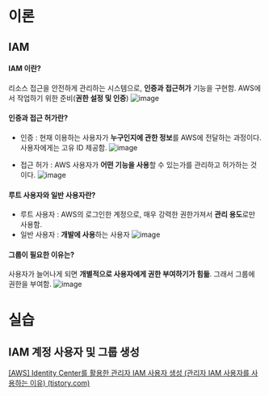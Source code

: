 # 이론
## IAM
#### IAM 이란?
리소스 접근을 안전하게 관리하는 시스템으로, **인증과 접근허가** 기능을 구현함.
AWS에서 작업하기 위한 준비(**권한 설정 및 인증**)
![image](https://github.com/sprae114/Study/assets/52237184/507890f9-cdba-4894-89af-b89e25f567c8)


#### 인증과 접근 허가란?
- 인증 : 현재 이용하는 사용자가 **누구인지에 관한 정보**를 AWS에 전달하는 과정이다. 사용자에게는 고유 ID 제공함.
![image](https://github.com/sprae114/Study/assets/52237184/4e42df01-380b-4311-b7a9-981fee2fb06f)

- 접근 허가 : AWS 사용자가 **어떤 기능을 사용**할 수 있는가를 관리하고 허가하는 것이다. 
![image](https://github.com/sprae114/Study/assets/52237184/d651b8e0-6a34-44a3-a15e-9de2fed89869)


#### 루트 사용자와 일반 사용자란?
- 루트 사용자 : AWS의 로그인한 계정으로, 매우 강력한 권한가져서 **관리 용도**로만 사용함.
- 일반 사용자 : **개발에 사용**하는 사용자
![image](https://github.com/sprae114/Study/assets/52237184/db4be643-fcf3-4e6d-9db3-25cf67e7cf44)


#### 그룹이 필요한 이유는?
사용자가 늘어나게 되면 **개별적으로 사용자에게 권한 부여하기가 힘듦**. 그래서 그룹에 권한을 부여함.
![image](https://github.com/sprae114/Study/assets/52237184/25767470-cb38-4ff9-ba7c-c054b9aea080)


# 실습
## IAM 계정 사용자 및 그룹 생성
[[AWS] Identity Center를 활용한 관리자 IAM 사용자 생성 (관리자 IAM 사용자를 사용하는 이유) (tistory.com)](https://growth-coder.tistory.com/115)

